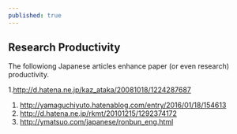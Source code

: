 ```yaml
---
published: true
---
```

## Research Productivity

The followiong Japanese articles enhance paper (or even research) productivity.

1.http://d.hatena.ne.jp/kaz_ataka/20081018/1224287687
1. http://yamaguchiyuto.hatenablog.com/entry/2016/01/18/154613 
1. http://d.hatena.ne.jp/rkmt/20101215/1292374172
1. http://ymatsuo.com/japanese/ronbun_eng.html
